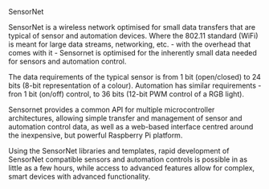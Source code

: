SensorNet

SensorNet is a wireless network optimised for small data transfers that are typical of sensor and automation devices. Where the 802.11 standard (WiFi) is meant for large data streams, networking, etc. - with the overhead that comes with it - Sensornet is optimised for the inherently small data needed for sensors and automation control.

The data requirements of the typical sensor is from 1 bit (open/closed) to 24 bits (8-bit representation of a colour). Automation has similar requirements - fron 1 bit (on/off) control, to 36 bits (12-bit PWM control of a RGB light).

Sensornet provides a common API for multiple microcontroller architectures, allowing simple transfer and management of sensor and automation control data, as well as a web-based interface centred around the inexpensive, but powerful Raspberry Pi platform.

Using the SensorNet libraries and templates, rapid development of SensorNet compatible sensors and automation controls is possible in as little as a few hours, while access to advanced features allow for complex, smart devices with advanced functionality.
